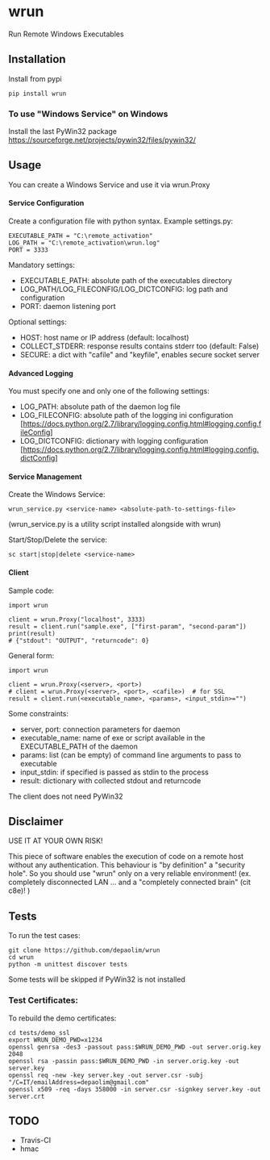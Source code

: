 # wrun
Run Remote Windows Executables

## Installation

Install from pypi

    pip install wrun

### To use "Windows Service" on Windows

Install the last PyWin32 package
https://sourceforge.net/projects/pywin32/files/pywin32/

## Usage

You can create a Windows Service and use it via wrun.Proxy

#### Service Configuration

Create a configuration file with python syntax.
Example settings.py:

    EXECUTABLE_PATH = "C:\remote_activation"
    LOG_PATH = "C:\remote_activation\wrun.log"
    PORT = 3333
    
Mandatory settings:
 * EXECUTABLE_PATH: absolute path of the executables directory
 * LOG_PATH/LOG_FILECONFIG/LOG_DICTCONFIG: log path and configuration
 * PORT: daemon listening port
 
Optional settings:
 * HOST: host name or IP address (default: localhost)
 * COLLECT_STDERR: response results contains stderr too (default: False)
 * SECURE: a dict with "cafile" and "keyfile", enables secure socket server

#### Advanced Logging

You must specify one and only one of the following settings:
 * LOG_PATH: absolute path of the daemon log file
 * LOG_FILECONFIG: absolute path of the logging ini configuration
    [https://docs.python.org/2.7/library/logging.config.html#logging.config.fileConfig]
 * LOG_DICTCONFIG: dictionary with logging configuration
    [https://docs.python.org/2.7/library/logging.config.html#logging.config.dictConfig]

#### Service Management

Create the Windows Service:

    wrun_service.py <service-name> <absolute-path-to-settings-file>

(wrun_service.py is a utility script installed alongside with wrun)

Start/Stop/Delete the service:

    sc start|stop|delete <service-name>

#### Client

Sample code:

    import wrun
    
    client = wrun.Proxy("localhost", 3333)
    result = client.run("sample.exe", ["first-param", "second-param"])
    print(result)
    # {"stdout": "OUTPUT", "returncode": 0}
    
 General form:
 
    import wrun
    
    client = wrun.Proxy(<server>, <port>)
    # client = wrun.Proxy(<server>, <port>, <cafile>)  # for SSL
    result = client.run(<executable_name>, <params>, <input_stdin>="")

 Some constraints:
 
 * server, port: connection parameters for daemon
 * executable_name: name of exe or script available in the EXECUTABLE_PATH of the daemon
 * params: list (can be empty) of command line arguments to pass to executable
 * input_stdin: if specified is passed as stdin to the process
 * result: dictionary with collected stdout and returncode
 
The client does not need PyWin32

## Disclaimer

USE IT AT YOUR OWN RISK!

This piece of software enables the execution of code on a remote host without any authentication.
This behaviour is "by definition" a "security hole".
So you should use "wrun" only on a very reliable environment! (ex. completely disconnected LAN ... and a "completely connected brain" (cit c8e)! )


## Tests
 
To run the test cases:

    git clone https://github.com/depaolim/wrun
    cd wrun
    python -m unittest discover tests
 
Some tests will be skipped if PyWin32 is not installed


### Test Certificates:

To rebuild the demo certificates:

```
cd tests/demo_ssl
export WRUN_DEMO_PWD=x1234
openssl genrsa -des3 -passout pass:$WRUN_DEMO_PWD -out server.orig.key 2048
openssl rsa -passin pass:$WRUN_DEMO_PWD -in server.orig.key -out server.key
openssl req -new -key server.key -out server.csr -subj "/C=IT/emailAddress=depaolim@gmail.com"
openssl x509 -req -days 358000 -in server.csr -signkey server.key -out server.crt
```

## TODO

* Travis-CI
* hmac
